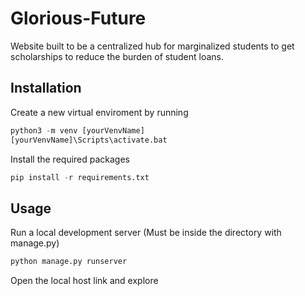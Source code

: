 # Glorious-Future
Website built to be a centralized hub for marginalized students to get scholarships to reduce the burden of student loans. 

## Installation

Create a new virtual enviroment by running
```python
python3 -m venv [yourVenvName]
[yourVenvName]\Scripts\activate.bat
```
Install the required packages 
```python
pip install -r requirements.txt
```

## Usage

Run a local development server (Must be inside the directory with manage.py)
```python
python manage.py runserver
```

Open the local host link and explore
